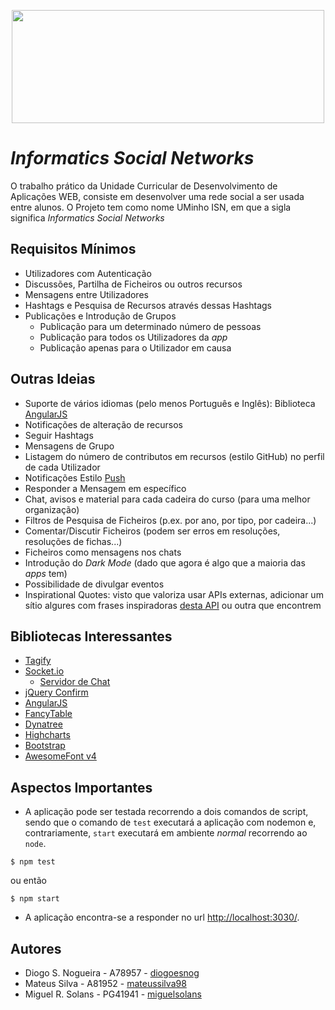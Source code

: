 <p align="center">
   <img width="500" height="181" src="https://i.imgur.com/ep8vATO.png">
</p>

# _Informatics Social Networks_

O trabalho prático da Unidade Curricular de Desenvolvimento de Aplicações WEB, consiste em desenvolver uma rede social a ser usada entre alunos. O Projeto tem como nome UMinho ISN, em que a sigla significa _Informatics Social Networks_

## Requisitos Mínimos

- Utilizadores com Autenticação
- Discussões, Partilha de Ficheiros ou outros recursos
- Mensagens entre Utilizadores
- Hashtags e Pesquisa de Recursos através dessas Hashtags
- Publicações e Introdução de Grupos
  - Publicação para um determinado número de pessoas
  - Publicação para todos os Utilizadores da _app_
  - Publicação apenas para o Utilizador em causa

## Outras Ideias

- Suporte de vários idiomas (pelo menos Português e Inglês): Biblioteca [AngularJS](https://angularjs.org/)
- Notificações de alteração de recursos
- Seguir Hashtags
- Mensagens de Grupo
- Listagem do número de contributos em recursos (estilo GitHub) no perfil de cada Utilizador
- Notificações Estilo [Push](https://developers.google.com/web/fundamentals/codelabs/push-notifications)
- Responder a Mensagem em específico
- Chat, avisos e material para cada cadeira do curso (para uma melhor organização)
- Filtros de Pesquisa de Ficheiros (p.ex. por ano, por tipo, por cadeira...)
- Comentar/Discutir Ficheiros (podem ser erros em resoluções, resoluções de fichas...)
- Ficheiros como mensagens nos chats
- Introdução do _Dark Mode_ (dado que agora é algo que a maioria das _apps_ tem)
- Possibilidade de divulgar eventos  
- Inspirational Quotes: visto que valoriza usar APIs externas, adicionar um sítio algures com frases inspiradoras [desta API](https://theysaidso.com/api/) ou outra que encontrem

## Bibliotecas Interessantes

- [Tagify](https://yaireo.github.io/tagify/)
- [Socket.io](https://socket.io/)
  - [Servidor de Chat](https://medium.com/@noufel.gouirhate/build-a-simple-chat-app-with-node-js-and-socket-io-ea716c093088)
- [jQuery Confirm](https://craftpip.github.io/jquery-confirm/)
- [AngularJS](https://angularjs.org/)
- [FancyTable](https://github.com/myspace-nu/jquery.fancyTable)
- [Dynatree](https://www.submission-faccejpi.com/c_media/modules/dynatree/doc/dynatree-doc.html)
- [Highcharts](https://www.highcharts.com/)
- [Bootstrap](https://getbootstrap.com/)
- [AwesomeFont v4](https://fontawesome.com/v4.7.0/)

## Aspectos Importantes

- A aplicação pode ser testada recorrendo a dois comandos de script, sendo que o comando de `test` executará a aplicação com nodemon e, contrariamente, `start` executará em ambiente *normal* recorrendo ao `node`.

```
$ npm test
```

ou então

```
$ npm start
```

- A aplicação encontra-se a responder no url [http://localhost:3030/](https://localhost:3030).

## Autores

- Diogo S. Nogueira - A78957 - [diogoesnog](https://github.com/diogoesnog)
- Mateus Silva - A81952 - [mateussilva98](https://github.com/mateussilva98)
- Miguel R. Solans - PG41941 - [miguelsolans](https://github.com/miguelsolans)

